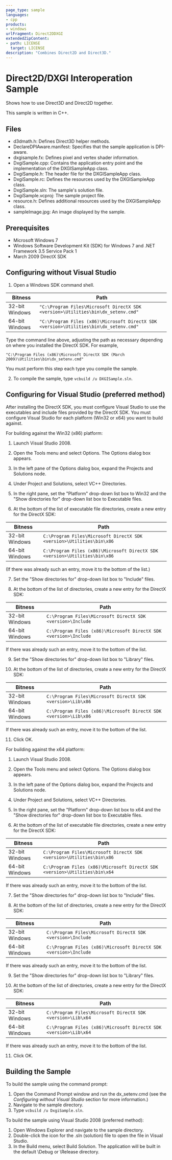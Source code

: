 ```yaml
---
page_type: sample
languages:
- cpp
products:
- windows
urlFragment: Direct2DDXGI
extendedZipContent:
- path: LICENSE
  target: LICENSE
description: "Combines Direct2D and Direct3D."
---
```


# Direct2D/DXGI Interoperation Sample

Shows how to use Direct3D and Direct2D together.

This sample is written in C++.

## Files

* d3dmath.h: Defines Direct3D helper methods.
* DeclareDPIAware.manifest: Specifies that the sample application is DPI-aware.
* dxgisample.fx: Defines pixel and vertex shader information.
* DxgiSample.cpp: Contains the application entry point and the implementation of the DXGISampleApp class.
* DxgiSample.h: The header file for the DXGISampleApp class.
* DxgiSample.rc: Defines the resources used by the DXGISampleApp class.
* DxgiSample.sln: The sample's solution file.
* DxgiSample.vcproj: The sample project file.
* resource.h: Defines additional resources used by the DXGISampleApp class. 
* sampleImage.jpg: An image displayed by the sample.
 
## Prerequisites

* Microsoft Windows 7
* Windows Software Development Kit (SDK) for Windows 7 and .NET Framework 3.5 Service Pack 1 
* March 2009 DirectX SDK

## Configuring without Visual Studio

1. Open a Windows SDK command shell. 

| Bitness        | Path                                                                                   |
|----------------|----------------------------------------------------------------------------------------|
| 32-bit Windows | `"C:\Program Files\Microsoft DirectX SDK <version>\Utilities\bin\dx_setenv.cmd"`       |
| 64-bit Windows | `"C:\Program Files (x86)\Microsoft DirectX SDK <version>\Utilities\bin\dx_setenv.cmd"` |

Type the command line above, adjusting the path as necessary depending on where you installed the DirectX SDK. For example,

```
"C:\Program Files (x86)\Microsoft DirectX SDK (March 2009)\Utilities\bin\dx_setenv.cmd"
```

You must perform this step each type you compile the sample.

2. To compile the sample, type `vcbuild /u DXGISample.sln`.

## Configuring for Visual Studio (preferred method)

After installing the DirectX SDK, you must configure Visual Studio
to use the executables and include files provided by the DirectX SDK. You must configure Visual Studio for
each platform (Win32 or x64) you want to build against. 

For building against the Win32 (x86) platform:

1. Launch Visual Studio 2008.

2. Open the Tools menu and select Options. The Options dialog box appears.

3. In the left pane of the Options dialog box, expand the Projects and Solutions node.

4. Under Project and Solutions, select VC++ Directories.

5. In the right pane, set the "Platform" drop-down list box to Win32 and the 
   "Show directories for" drop-down list box to Executable files.

6. At the bottom of the list of executable file directories, create a new entry for the DirectX SDK:

| Bitness        | Path                                                                       |
|----------------|----------------------------------------------------------------------------|
| 32-bit Windows | `C:\Program Files\Microsoft DirectX SDK <version>\Utilities\bin\x86`       |
| 64-bit Windows | `C:\Program Files (x86)\Microsoft DirectX SDK <version>\Utilities\bin\x86` |

(If there was already such an entry, move it to the bottom of the list.)
  
7. Set the "Show directories for" drop-down list box to "Include" files.

8. At the bottom of the list of directories, create a new entry for the DirectX SDK: 

| Bitness        | Path                                                             |
|----------------|------------------------------------------------------------------|
| 32-bit Windows | `C:\Program Files\Microsoft DirectX SDK <version>\Include`       |
| 64-bit Windows | `C:\Program Files (x86)\Microsoft DirectX SDK <version>\Include` |

If there was already such an entry, move it to the bottom of the list.

9. Set the "Show directories for" drop-down list box to "Library" files.

10. At the bottom of the list of directories, create a new entry for the DirectX SDK:

| Bitness        | Path                                                             |
|----------------|------------------------------------------------------------------|
| 32-bit Windows | `C:\Program Files\Microsoft DirectX SDK <version>\Lib\x86`       |
| 64-bit Windows | `C:\Program Files (x86)\Microsoft DirectX SDK <version>\Lib\x86` |

If there was already such an entry, move it to the bottom of the list.

11. Click OK.

For building against the x64 platform:

1. Launch Visual Studio 2008.

2. Open the Tools menu and select Options. The Options dialog box appears.

3. In the left pane of the Options dialog box, expand the Projects and Solutions node.

4. Under Project and Solutions, select VC++ Directories.

5. In the right pane, set the "Platform" drop-down list box to x64 and the 
 "Show directories for" drop-down list box to Executable files. 

6. At the bottom of the list of executable file directories, create a new entry for the DirectX SDK:  

| Bitness        | Path                                                                       |
|----------------|----------------------------------------------------------------------------|
| 32-bit Windows | `C:\Program Files\Microsoft DirectX SDK <version>\Utilities\bin\x86`       |
| 64-bit Windows | `C:\Program Files (x86)\Microsoft DirectX SDK <version>\Utilities\bin\x64` |

If there was already such an entry, move it to the bottom of the list.

7. Set the "Show directories for" drop-down list box to "Include" files.

8. At the bottom of the list of directories, create a new entry for the DirectX SDK: 

| Bitness        | Path                                                             |
|----------------|------------------------------------------------------------------|
| 32-bit Windows | `C:\Program Files\Microsoft DirectX SDK <version>\Include`       |
| 64-bit Windows | `C:\Program Files (x86)\Microsoft DirectX SDK <version>\Include` |

If there was already such an entry, move it to the bottom of the list.

9.  Set the "Show directories for" drop-down list box to "Library" files.

10. At the bottom of the list of directories, create a new entry for the DirectX SDK:

| Bitness        | Path                                                             |
|----------------|------------------------------------------------------------------|
| 32-bit Windows | `C:\Program Files\Microsoft DirectX SDK <version>\Lib\x64`       |
| 64-bit Windows | `C:\Program Files (x86)\Microsoft DirectX SDK <version>\Lib\x64` |

If there was already such an entry, move it to the bottom of the list.

11. Click OK.

## Building the Sample

To build the sample using the command prompt:

1. Open the Command Prompt window and run the dx_setenv.cmd (see the _Configuring without Visual Studio_ section for more information.)
2. Navigate to the sample directory.
3. Type `vcbuild /u DxgiSample.sln`.

To build the sample using Visual Studio 2008 (preferred method):

1. Open Windows Explorer and navigate to the sample directory.
2. Double-click the icon for the .sln (solution) file to open the file in Visual Studio.
3. In the Build menu, select Build Solution. The application will be built in the default \Debug or \Release directory.
